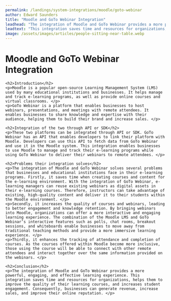 ```yaml
---
permalink: /landings/system-integrations/moodle/goto-webinar
author: Edward Saunders
title: "Moodle and GoTo Webinar Integration"
leadhead: "The integration of Moodle and GoTo Webinar provides a more powerful, engaging, and effective learning experience"
leadtext: "This integration saves time and resources for organizations, helps them to improve the quality of their learning courses, and increases student engagement. Consequently, businesses can generate revenue, increase sales, and improve their online reputation."
image: /assets/images/articles/people-sitting-near-table.webp
---
```

<div class="arttext">	<h1>Moodle and GoTo Webinar Integration</h1>

	<h2>Introduction</h2>
	<p>Moodle is a popular open-source Learning Management System (LMS) used by many educational institutions and businesses. It helps manage and track e-learning programs, as well as provide online courses and virtual classrooms. </p>
	<p>GoTo Webinar is a platform that enables businesses to host webinars, presentations, and meetings with remote attendees. It enables businesses to share knowledge and expertise with their audience, helping them to build their brand and increase sales. </p>

	<h2>Integration of the two through API or SDK</h2>
	<p>These two platforms can be integrated through API or SDK. GoTo Webinar has an API that enables developers to link their platform with Moodle. Developers can use this API to fetch data from GoTo Webinar and use it in the Moodle system. This integration enables businesses to use Moodle to manage and track their e-learning programs while using GoTo Webinar to deliver their webinars to remote attendees. </p>

	<h2>Problems their integration solves</h2>
	<p>The integration of Moodle and GoTo Webinar solves several problems that businesses and educational institutions face in their e-learning programs. Firstly, it saves time when creating courses and content for the e-learning environment. With the integration of GoTo Webinar, e-learning managers can reuse existing webinars as digital assets in their e-learning courses. Therefore, instructors can take advantage of existing, high-quality content and deliver it to their students within the Moodle environment. </p>
	<p>Secondly, it increases the quality of courses and webinars, leading to better engagement and knowledge retention. By bringing webinars into Moodle, organizations can offer a more interactive and engaging learning experience. The combination of the Moodle LMS and GoTo Webinar’s interactive features such as polls, chat rooms, breakout sessions, and whiteboards enable businesses to move away from traditional teaching methods and provide a more immersive learning experience. </p>
	<p>Thirdly, it enhances the tracking of attendance and completion of courses. As the courses offered within Moodle become more inclusive, those using the course will be able to connect with other remote attendees and interact together over the same information provided on the webinars. </p>

	<h2>Conclusion</h2>
	<p>The integration of Moodle and GoTo Webinar provides a more powerful, engaging, and effective learning experience. This integration saves time and resources for organizations, helps them to improve the quality of their learning courses, and increases student engagement. Consequently, businesses can generate revenue, increase sales, and improve their online reputation. </p>
</div>